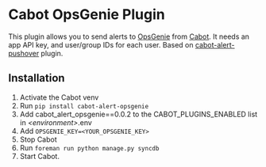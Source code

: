 Cabot OpsGenie Plugin
=====

This plugin allows you to send alerts to [OpsGenie](http://opsgenie.com) from [Cabot](http://cabotapp.com/). It needs an app API key, and user/group IDs for each user.
Based on [cabot-alert-pushover](https://github.com/packetcollision/cabot-alert-pushover) plugin.

Installation
----
1. Activate the Cabot venv
2. Run `pip install cabot-alert-opsgenie`
3. Add cabot_alert_opsgenie==0.0.2 to the CABOT_PLUGINS_ENABLED list in *\<environment\>*.env
4. Add `OPSGENIE_KEY=<YOUR_OPSGENIE_KEY>`
5. Stop Cabot
6. Run `foreman run python manage.py syncdb`
7. Start Cabot.
